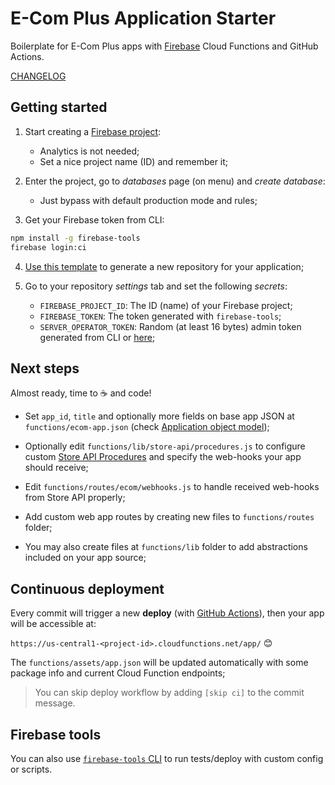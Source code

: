 # E-Com Plus Application Starter

Boilerplate for E-Com Plus apps with [Firebase](https://firebase.google.com/) Cloud Functions and GitHub Actions.

[CHANGELOG](https://github.com/ecomplus/application-starter/blob/master/CHANGELOG.md)

## Getting started

1. Start creating a [Firebase project](https://console.firebase.google.com/):
    - Analytics is not needed;
    - Set a nice project name (ID) and remember it;

2. Enter the project, go to _databases_ page (on menu) and _create database_:
    - Just bypass with default production mode and rules;

3. Get your Firebase token from CLI:
```bash
npm install -g firebase-tools
firebase login:ci
```

4. [Use this template](https://github.com/ecomplus/application-starter/generate) to generate a new repository for your application;

5. Go to your repository _settings_ tab and set the following _secrets_:
    - `FIREBASE_PROJECT_ID`: The ID (name) of your Firebase project;
    - `FIREBASE_TOKEN`: The token generated with `firebase-tools`;
    - `SERVER_OPERATOR_TOKEN`: Random (at least 16 bytes) admin token generated from CLI or [here](https://randomkeygen.com/);

## Next steps

Almost ready, time to :coffee: and code!

- Set `app_id`, `title` and optionally more fields on base app JSON at `functions/ecom-app.json` (check [Application object model](https://developers.e-com.plus/docs/api/#/store/applications/));

- Optionally edit `functions/lib/store-api/procedures.js` to configure custom [Store API Procedures](https://developers.e-com.plus/docs/api/#/store/procedures/) and specify the web-hooks your app should receive;

- Edit `functions/routes/ecom/webhooks.js` to handle received web-hooks from Store API properly;

- Add custom web app routes by creating new files to `functions/routes` folder;

- You may also create files at `functions/lib` folder to add abstractions included on your app source;

## Continuous deployment

Every commit will trigger a new **deploy** (with [GitHub Actions](/actions)), then your app will be accessible at:

`https://us-central1-<project-id>.cloudfunctions.net/app/` :blush:

The `functions/assets/app.json` will be updated automatically with some package info and current Cloud Function endpoints;

> You can skip deploy workflow by adding `[skip ci]` to the commit message.

## Firebase tools

You can also use [`firebase-tools` CLI](https://firebase.google.com/docs/cli) to run tests/deploy with custom config or scripts.
